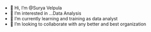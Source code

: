 - 👋 Hi, I’m @Surya Velpula
- 👀 I’m interested in ...Data Analysis
- 🌱 I’m currently learning and training as data analyst
- 💞️ I’m looking to collaborate with any better and best organization

<!---
Surya00solo/Surya00solo is a ✨ special ✨ repository because its `README.md` (this file) appears on your GitHub profile.
You can click the Preview link to take a look at your changes.
--->
